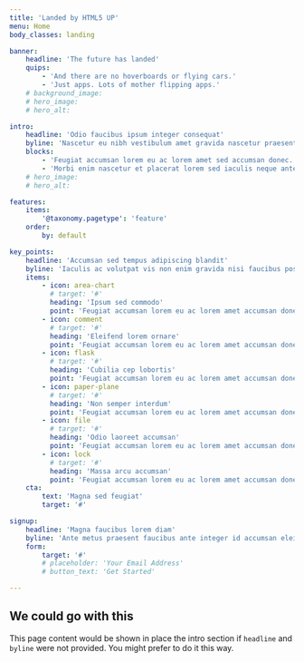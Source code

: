 ```yaml
---
title: 'Landed by HTML5 UP'
menu: Home
body_classes: landing

banner:
    headline: 'The future has landed'
    quips:
        - 'And there are no hoverboards or flying cars.'
        - 'Just apps. Lots of mother flipping apps.'
    # background_image:
    # hero_image:
    # hero_alt:

intro:
    headline: 'Odio faucibus ipsum integer consequat'
    byline: 'Nascetur eu nibh vestibulum amet gravida nascetur praesent'
    blocks:
        - 'Feugiat accumsan lorem eu ac lorem amet sed accumsan donec. Blandit orci porttitor semper. Arcu phasellus tortor enim mi nisi praesent dolor adipiscing. Integer mi sed nascetur cep aliquet augue varius tempus lobortis porttitor accumsan consequat adipiscing lorem dolor.'
        - 'Morbi enim nascetur et placerat lorem sed iaculis neque ante adipiscing adipiscing metus massa. Blandit orci porttitor semper. Arcu phasellus tortor enim mi mi nisi praesent adipiscing. Integer mi sed nascetur cep aliquet augue varius tempus. Feugiat lorem ipsum dolor nullam.'
    # hero_image:
    # hero_alt:

features:
    items:
        '@taxonomy.pagetype': 'feature'
    order:
        by: default

key_points:
    headline: 'Accumsan sed tempus adipiscing blandit'
    byline: 'Iaculis ac volutpat vis non enim gravida nisi faucibus posuere arcu consequat'
    items:
        - icon: area-chart
          # target: '#'
          heading: 'Ipsum sed commodo'
          point: 'Feugiat accumsan lorem eu ac lorem amet accumsan donec. Blandit orci porttitor.'
        - icon: comment
          # target: '#'
          heading: 'Eleifend lorem ornare'
          point: 'Feugiat accumsan lorem eu ac lorem amet accumsan donec. Blandit orci porttitor.'
        - icon: flask
          # target: '#'
          heading: 'Cubilia cep lobortis'
          point: 'Feugiat accumsan lorem eu ac lorem amet accumsan donec. Blandit orci porttitor.'
        - icon: paper-plane
          # target: '#'
          heading: 'Non semper interdum'
          point: 'Feugiat accumsan lorem eu ac lorem amet accumsan donec. Blandit orci porttitor.'
        - icon: file
          # target: '#'
          heading: 'Odio laoreet accumsan'
          point: 'Feugiat accumsan lorem eu ac lorem amet accumsan donec. Blandit orci porttitor.'
        - icon: lock
          # target: '#'
          heading: 'Massa arcu accumsan'
          point: 'Feugiat accumsan lorem eu ac lorem amet accumsan donec. Blandit orci porttitor.'
    cta:
        text: 'Magna sed feugiat'
        target: '#'

signup:
    headline: 'Magna faucibus lorem diam'
    byline: 'Ante metus praesent faucibus ante integer id accumsan eleifend'
    form:
        target: '#'
        # placeholder: 'Your Email Address'
        # button_text: 'Get Started'

---
```


## We could go with this

This page content would be shown in place the intro section if `headline` and `byline` were not provided. You might prefer to do it this way.